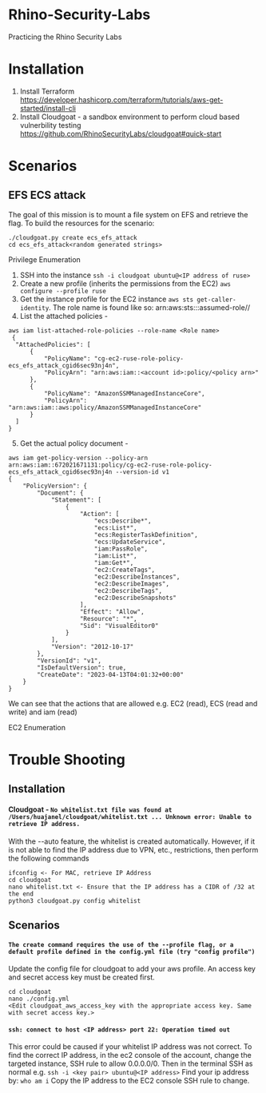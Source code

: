 # Rhino-Security-Labs
Practicing the Rhino Security Labs

# Installation
1. Install Terraform https://developer.hashicorp.com/terraform/tutorials/aws-get-started/install-cli
2. Install Cloudgoat - a sandbox environment to perform cloud based vulnerbility testing https://github.com/RhinoSecurityLabs/cloudgoat#quick-start

# Scenarios
## EFS ECS attack
The goal of this mission is to mount a file system on EFS and retrieve the flag. To build the resources for the scenario:
```
./cloudgoat.py create ecs_efs_attack
cd ecs_efs_attack<random generated strings>
```
Privilege Enumeration
1. SSH into the instance ```ssh -i cloudgoat ubuntu@<IP address of ruse>```
2. Create a new profile (inherits the permissions from the EC2) ```aws configure --profile ruse```
3. Get the instance profile for the EC2 instance ```aws sts get-caller-identity```. The role name is found like so: arn:aws:sts::<account id>:assumed-role/<role name>/<instance id>
4. List the attached policies - 
  ```
  aws iam list-attached-role-policies --role-name <Role name>
   {
    "AttachedPolicies": [
        {
            "PolicyName": "cg-ec2-ruse-role-policy-ecs_efs_attack_cgid6sec93nj4n",
            "PolicyArn": "arn:aws:iam::<account id>:policy/<policy arn>"
        },
        {
            "PolicyName": "AmazonSSMManagedInstanceCore",
            "PolicyArn": "arn:aws:iam::aws:policy/AmazonSSMManagedInstanceCore"
        }
    ]
  }
  ```
5. Get the actual policy document - 
  ```
  aws iam get-policy-version --policy-arn arn:aws:iam::672021671131:policy/cg-ec2-ruse-role-policy-ecs_efs_attack_cgid6sec93nj4n --version-id v1
  {
      "PolicyVersion": {
          "Document": {
              "Statement": [
                  {
                      "Action": [
                          "ecs:Describe*",
                          "ecs:List*",
                          "ecs:RegisterTaskDefinition",
                          "ecs:UpdateService",
                          "iam:PassRole",
                          "iam:List*",
                          "iam:Get*",
                          "ec2:CreateTags",
                          "ec2:DescribeInstances",
                          "ec2:DescribeImages",
                          "ec2:DescribeTags",
                          "ec2:DescribeSnapshots"
                      ],
                      "Effect": "Allow",
                      "Resource": "*",
                      "Sid": "VisualEditor0"
                  }
              ],
              "Version": "2012-10-17"
          },
          "VersionId": "v1",
          "IsDefaultVersion": true,
          "CreateDate": "2023-04-13T04:01:32+00:00"
      }
  }
  ```
  We can see that the actions that are allowed e.g. EC2 (read), ECS (read and write) and iam (read)

EC2 Enumeration

# Trouble Shooting
## Installation

#### Cloudgoat - ```No whitelist.txt file was found at /Users/huajanel/cloudgoat/whitelist.txt ... Unknown error: Unable to retrieve IP address.```
With the --auto feature, the whitelist is created automatically. However, if it is not able to find the IP address due to VPN, etc., restrictions, then perform the following commands
```
ifconfig <- For MAC, retrieve IP Address
cd cloudgoat
nano whitelist.txt <- Ensure that the IP address has a CIDR of /32 at the end
python3 cloudgoat.py config whitelist
```

## Scenarios
#### ```The create command requires the use of the --profile flag, or a default profile defined in the config.yml file (try "config profile")```
Update the config file for cloudgoat to add your aws profile. An access key and secret access key must be created first.
```
cd cloudgoat
nano ./config.yml
<Edit cloudgoat_aws_access_key with the appropriate access key. Same with secret access key.>
```
#### ```ssh: connect to host <IP address> port 22: Operation timed out```
This error could be caused if your whitelist IP address was not correct. To find the correct IP address, in the ec2 console of the account, change the targeted instance, SSH rule to allow 0.0.0.0/0.
Then in the terminal SSH as normal e.g. ```ssh -i <key pair> ubuntu@<IP address>```
Find your ip address by: ```who am i```
Copy the IP address to the EC2 console SSH rule to change. 
